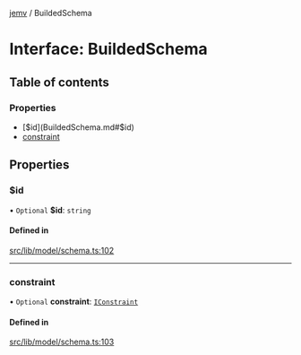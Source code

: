 [jemv](../README.md) / BuildedSchema

# Interface: BuildedSchema

## Table of contents

### Properties

- [$id](BuildedSchema.md#$id)
- [constraint](BuildedSchema.md#constraint)

## Properties

### $id

• `Optional` **$id**: `string`

#### Defined in

[src/lib/model/schema.ts:102](https://github.com/data7expressions/jemv/blob/f58946d/src/lib/model/schema.ts#L102)

___

### constraint

• `Optional` **constraint**: [`IConstraint`](IConstraint.md)

#### Defined in

[src/lib/model/schema.ts:103](https://github.com/data7expressions/jemv/blob/f58946d/src/lib/model/schema.ts#L103)
